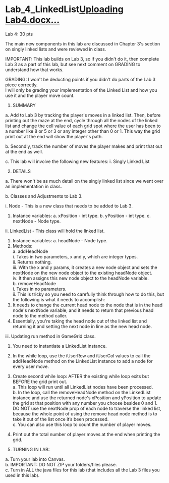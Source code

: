 # Lab_4_LinkedList[Uploading Lab4.docx…]() 
Lab 4: 30 pts

The main new components in this lab are discussed in Chapter 3's section on singly linked lists and were reviewed in class.

IMPORTANT:  This lab builds on Lab 3, so if you didn't do it, then complete Lab 3 as a part of this lab, but see next comment on GRADING to understand how that works.

GRADING:  I won't be deducting points if you didn't do parts of the Lab 3 piece correctly.  
I will only be grading your implementation of the Linked List and how you use it and the player move count.


1.	SUMMARY

a.	Add to Lab 3 by tracking the player's moves in a linked list.  Then, before printing out the maze at the end, cycle through all the nodes of the linked list and change the cell value of each grid spot where the user has been to a number like 8 or 5 or 3 or any integer other than 0 or 1.  This way the grid print out at the end will show the player's path.

b.	Secondly, track the number of moves the player makes and print that out at the end as well.

c.	This lab will involve the following new features:
i.	Singly Linked List

2.	DETAILS

a.	There won't be as much detail on the singly linked list since we went over an implementation in class.

b.	Classes and Adjustments to Lab 3.

i.	Node - This is a new class that needs to be added to Lab 3.
1.	Instance variables:
a.	xPosition - int type.
b.	yPosition - int type.
c.	nextNode - Node type.

ii.	LinkedList - This class will hold the linked list.
1.	Instance variables:
a.	headNode - Node type.
2.	Methods:<br>
a.	addHeadNode<br>
i.	Takes in two parameters, x and y, which are integer types.<br>
ii.	Returns nothing.<br>
iii.	With the x and y params, it creates a new node object and sets the nextNode on the new node object to the existing headNode object.<br>
iv.	It then assigns this new node object to the headNode variable.<br>
b.	removeHeadNode<br>
i.	Takes in no parameters.<br>
ii.	This is tricky so you need to carefully think through how to do this, but the following is what it needs to accomplish:<br>
1.	It needs to change the current head node to the node that is in the head node's nextNode variable; and it needs to return that previous head node to the method caller.<br>
2.	Essentially, you're taking the head node out of the linked list and returning it and setting the next node in line as the new head node.<br>

iii.	Updating run method in GameGrid class.<br>
1.	You need to instantiate a LinkedList instance.<br>
2.	In the while loop, use the iUserRow and iUserCol values to call the addHeadNode method on the LinkedList instance to add a node for every user move.<br>
3.	Create second while loop:  AFTER the existing while loop exits but BEFORE the grid print out.<br>
a.	This loop will run until all LinkedList nodes have been processed.<br>
b.	In the loop, call the removeHeadNode method on the LinkedList instance and use the returned node's xPosition and yPosition to update the grid at that position with any number you choose besides 0 and 1.  DO NOT use the nextNode prop of each node to traverse the linked list, because the whole point of using the remove head node method is to take it out of the list once it’s been processed.<br>
c.	You can also use this loop to count the number of player moves.<br>
4.	Print out the total number of player moves at the end when printing the grid.<br>


3.	TURNING IN LAB: <br>

a.	Turn your lab into Canvas.<br>
b.	IMPORTANT: DO NOT ZIP your folders/files please.  <br>
c.	Turn in ALL the java files for this lab (that includes all the Lab 3 files you used in this lab).<br>

